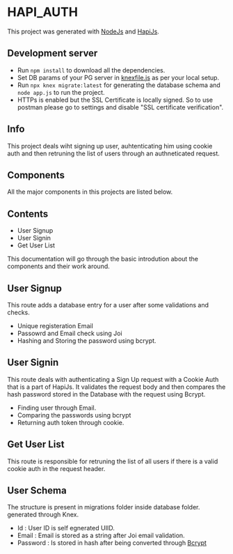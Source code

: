 # HAPI_AUTH

This project was generated with [NodeJs](https://nodejs.org/en/) and [HapiJs](https://hapi.dev/tutorials/gettingstarted/?lang=en_US).

## Development server

- Run `npm install` to download all the dependencies.
- Set DB params of your PG server in [knexfile.js](knexfile.js) as per your local setup.
- Run `npx knex migrate:latest` for generating the database schema and `node app.js` to run the project.
- HTTPs is enabled but the SSL Certificate is locally signed. So to use postman please go to settings and disable "SSL certificate verification".

## Info

This project deals wiht signing up user, auhtenticating him using cookie auth and then retruning the list of users through an authneticated request.

## Components

 All the major components in this projects are listed below.

## Contents

- User Signup
- User Signin
- Get User List

This documentation will go through the basic introdution about the components and their work around.

## User Signup 

 This route adds a database entry for a user after some validations and checks.

- Unique registeration Email
- Passowrd and Email check using Joi
- Hashing and Storing the password using bcrypt.

## User Signin

 This route deals with authenticating a Sign Up request with a Cookie Auth that is a part of HapiJs. It validates the request body and then compares the hash password stored in the Database with the request using Bcrypt.

- Finding user through Email.
- Comparing the passwords using bcrypt
- Returning auth token through cookie.
  
##  Get User List 

  This route is responsible for retruning the list of all users if there is a valid cookie auth in the request header.

## User Schema

The structure is present in migrations folder inside database folder. generated through Knex.

- Id : User ID is self egnerated UIID.
- Email : Email is stored as a string after Joi email validation.
- Password : Is stored in hash after being converted through [Bcrypt](https://www.npmjs.com/package/bcrypt)

